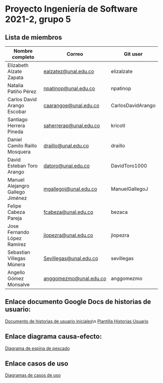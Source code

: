 # Proyecto Ingeniería de Software 2021-2, grupo 5

## Lista de miembros
|Nombre completo                       |Correo                  |Git user            |
|--------------------------------------|------------------------|--------------------|
|Elízabeth Alzate Zapata               |ealzatez@unal.edu.co    | elizalzate         |
|Natalia Patiño Pérez                  |npatinop@unal.edu.co    | npatinop           |
|Carlos David Arango Escobar           |caarangoe@unal.edu.co   | CarlosDavidArango  |
|Santiago Herrera Pineda               |saherrerap@unal.edu.co  | kricotl            |
|Daniel Camilo Raillo Mosquera         |draillo@unal.edu.co     | draillo            |
|David Esteban Toro Arango             |datoro@unal.edu.co      | DavidToro1000      |
|Manuel Alejangro Gallego Jiménez	     |mgallegoj@unal.edu.co	  |ManuelGallegoJ      |
|Felipe Cabeza Pareja                  |fcabeza@unal.edu.co     | bezaca             |
|Jose Fernando López Ramírez           |jlopezra@unal.edu.co    | jlopezra           |
|Sebastian Villegas Múnera             |Sevillegas@unal.edu.co  | sevillegas         |
|Angello Gómez Monsalve                |anggomezmo@unal.edu.co  | anggomezmo         |

## Enlace documento Google Docs de historias de usuario:
[Documento de historias de usuario iniciales](https://docs.google.com/document/d/1Xv3KOE6H6ysUkcEfOw8NU9aVA63GKtjB8COByDcYwHo/edit)\n
[Plantilla Historias Usuario](https://docs.google.com/spreadsheets/d/1VZU0foKLRBAOeqZZnKmpKk1LaDVELpim/edit?usp=sharing&ouid=105850236916942973495&rtpof=true&sd=true)

## Enlace diagrama causa-efecto:
[Diagrama de espina de pescado](https://stormboard.com/storm/1637250/Diagrama_causa-efecto_GRUPO_5)

## Enlace casos de uso
[Diagramas de casos de uso](https://drive.google.com/file/d/1ks9xTgESvnGoBP10wptWWMT5MR6jeUrL/view?usp=sharing) 
